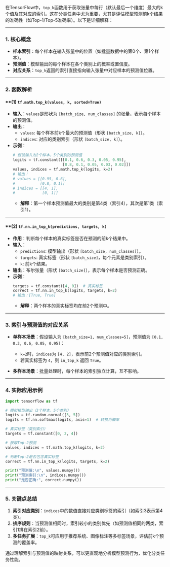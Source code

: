 在TensorFlow中，`top_k`函数用于获取张量中每行（默认最后一个维度）最大的k个值及其对应的索引。这在分类任务中尤为重要，尤其是评估模型预测前k个结果的准确性（如Top-1/Top-5准确率）。以下是详细解释：

---

### **1. 核心概念**
- **样本索引**：每个样本在输入张量中的位置（如批量数据中的第0个、第1个样本）。
- **预测值**：模型输出的每个样本在各个类别上的概率或置信度。
- **对应关系**：`top_k`返回的索引直接指向输入张量中对应样本的预测值位置。

---

### **2. 函数解析**
#### **(1) `tf.math.top_k(values, k, sorted=True)`
- **输入**：`values`是形状为 `[batch_size, num_classes]` 的张量，表示每个样本的预测值。
- **输出**：
  - `values`: 每个样本前k个最大的预测值（形状 `[batch_size, k]`）。
  - `indices`: 对应的类别索引（形状 `[batch_size, k]`）。
- **示例**：
  ```python
  # 假设输入为2个样本，5个类别的预测值
  logits = tf.constant([[0.1, 0.6, 0.3, 0.05, 0.95],
                        [0.8, 0.1, 0.05, 0.03, 0.02]])
  values, indices = tf.math.top_k(logits, k=2)
  # 输出：
  # values = [[0.95, 0.6],
  #           [0.8, 0.1]]
  # indices = [[4, 1],
  #            [0, 1]]
  ```
  - **解释**：第一个样本预测值最大的类别是第4类（索引4），其次是第1类（索引1）。

---

#### **(2) `tf.nn.in_top_k(predictions, targets, k)`
- **作用**：判断每个样本的真实标签是否在预测的前k个结果中。
- **输入**：
  - `predictions`: 模型输出（形状 `[batch_size, num_classes]`）。
  - `targets`: 真实标签（形状 `[batch_size]`，每个元素是类别索引）。
  - `k`: 前k个结果。
- **输出**：布尔张量（形状 `[batch_size]`），表示每个样本是否预测正确。
- **示例**：
  ```python
  targets = tf.constant([4, 0])  # 真实标签
  correct = tf.nn.in_top_k(logits, targets, k=2)
  # 输出：[True, True]
  ```
  - **解释**：两个样本的真实标签均在前2个预测中。

---

### **3. 索引与预测值的对应关系**
- **单样本场景**：假设输入为 `[batch_size=1, num_classes=5]`，预测值为 `[0.1, 0.3, 0.6, 0.05, 0.95]`：
  - `k=2`时，`indices`为 `[4, 2]`，表示前2个预测值对应的类别索引。
  - 若真实标签为 `4`，则 `in_top_k` 返回 `True`。

- **多样本场景**：批量处理时，每个样本的索引独立计算，互不影响。

---

### **4. 实际应用示例**
```python
import tensorflow as tf

# 模拟模型输出（3个样本，5个类别）
logits = tf.random.normal([3, 5])
logits = tf.nn.softmax(logits, axis=1)  # 转换为概率

# 真实标签（类别索引）
targets = tf.constant([0, 2, 4])

# 获取Top-2预测
values, indices = tf.math.top_k(logits, k=2)

# 判断Top-2是否包含真实标签
correct = tf.nn.in_top_k(logits, targets, k=2)

print("预测值:\n", values.numpy())
print("预测索引:\n", indices.numpy())
print("是否正确:", correct.numpy())
```

---

### **5. 关键点总结**
1. **索引对应类别**：`indices`中的数值直接对应类别标签的索引（如索引3表示第4类）。
2. **排序规则**：当预测值相同时，索引较小的类别优先（如预测值相同的两类，索引1排在索引2前）。
3. **多任务扩展**：`top_k`可应用于推荐系统、图像标注等多标签场景，评估前k个预测的覆盖率。

通过理解索引与预测值的映射关系，可以更直观地分析模型预测行为，优化分类任务性能。
